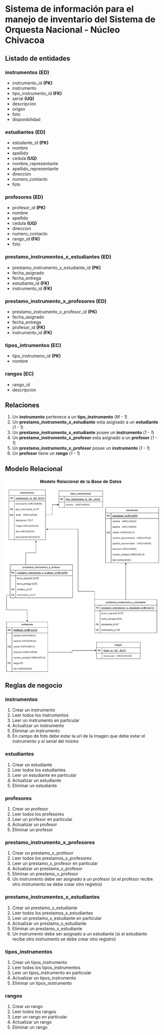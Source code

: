 # Sistema de información para el manejo de inventario del Sistema de Orquesta Nacional - Núcleo Chivacoa

## Listado de entidades

### instrumentos **(ED)**

- instrumento_id **(PK)**
- instrumento
- tipo_instrumento_id **(FK)**
- serial **(UQ)**
- descripcion
- origen
- foto
- disponibilidad

### estudiantes **(ED)**

- estudante_id **(PK)**
- nombre
- apellido
- cedula **(UQ)**
- nombre_representante
- apellido_representante
- direccion
- numero_contacto
- foto

### profesores **(ED)**

- profesor_id **(PK)**
- nombre
- apellido
- cedula **(UQ)**
- direccion
- numero_contacto
- rango_id **(FK)**
- foto

### prestamo_instrumentos_x_estudiantes **(ED)**

- prestamo_instrumento_x_estudiante_id **(PK)**
- fecha_asignado
- fecha_entrega
- estudiante_id **(FK)**
- instrumento_id **(FK)**

### prestamo_instrumento_x_profesores **(ED)**

- prestamo_instrumento_x_profesor_id **(PK)**
- fecha_asignado
- fecha_entrega
- profesor_id **(FK)**
- instrumento_id **(FK)**

### tipos_intrumentos **(EC)**

- tipo_instrumeno_id **(PK)**
- nombre

### rangos **(EC)**

- rango_id
- descripcion

## Relaciones

1. Un **instrumento** pertenece a un **tipo_instrumento** (_M - 1_)
1. Un **prestamo_instrumento_x_estudiante** esta asignado a un **estudiante** (_1 - 1_)
1. Un **prestamo_instrumento_x_estudiante** posee un **instrumento** (_1 - 1_)
1. Un **prestamo_instrumento_x_profesor** esta asignado a un **profesor** (_1 - 1_)
1. Un **prestamo_instrumento_x_profesor** posee un **instrumento** (_1 - 1_)
1. Un **profesor** tiene un **rango** (_1 - 1_)

## Modelo Relacional

![Modelado Relacional de la Base de datos](SIMMSON_ModeloRelacionalBD.jpg)

## Reglas de negocio

### instrumentos

1. Crear un instrumento
1. Leer todos los instrumentos
1. Leer un instrumento en particular
1. Actualizar un instrumento
1. Eliminar un instrumento
1. En campo de foto debe estar la url de la imagen que debe estar el instrumento y el serial del mismo

### estudiantes

1. Crear un estudiante
1. Leer todos los estudiantes
1. Leer un estudiante en particular
1. Actualizar un estudiante
1. Eliminar un estudiante

### profesores

1. Crear un profesor
1. Leer todos los profesores
1. Leer un profesor en particular
1. Actualizar un profesor
1. Eliminar un profesor

### prestamo_instrumento_x_profesores

1. Crear un prestamo_x_profesor
1. Leer todos los prestamos_x_profesores
1. Leer un prestamo_x_profesor en particular
1. Actualizar un prestamo_x_profesor
1. Eliminar un prestamo_x_profesor
1. Un instrumento debe ser asignado a un profesor (si el profesor recibe otro instrumento se debe crear otro registro)

### prestamo_instrumentos_x_estudiantes

1. Crear un prestamo_x_estudiante
1. Leer todos los prestamos_x_estudiantes
1. Leer un prestamo_x_estudiante en particular
1. Actualizar un prestamo_x_estudiante
1. Eliminar un prestamo_x_estudiante
1. Un instrumento debe ser asignado a un estudiante (si el estudiante recibe otro instrumento se debe crear otro registro)

### tipos_instrumentos

1. Crear un tipos_instrumento
1. Leer todos los tipos_instrumentos
1. Leer un tipos_instrumento en particular
1. Actualizar un tipos_instrumento
1. Eliminar un tipos_instrumento

### rangos

1. Crear un rango
1. Leer todos los rangos
1. Leer un rango en particular
1. Actualizar un rango
1. Eliminar un rango
